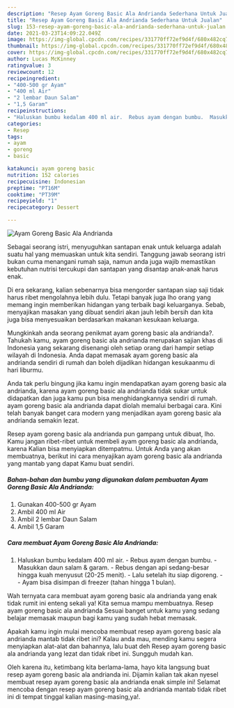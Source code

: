 ```yaml
---
description: "Resep Ayam Goreng Basic Ala Andrianda Sederhana Untuk Jualan"
title: "Resep Ayam Goreng Basic Ala Andrianda Sederhana Untuk Jualan"
slug: 153-resep-ayam-goreng-basic-ala-andrianda-sederhana-untuk-jualan
date: 2021-03-23T14:09:22.049Z
image: https://img-global.cpcdn.com/recipes/331770ff72ef9d4f/680x482cq70/ayam-goreng-basic-ala-andrianda-foto-resep-utama.jpg
thumbnail: https://img-global.cpcdn.com/recipes/331770ff72ef9d4f/680x482cq70/ayam-goreng-basic-ala-andrianda-foto-resep-utama.jpg
cover: https://img-global.cpcdn.com/recipes/331770ff72ef9d4f/680x482cq70/ayam-goreng-basic-ala-andrianda-foto-resep-utama.jpg
author: Lucas McKinney
ratingvalue: 3
reviewcount: 12
recipeingredient:
- "400-500 gr Ayam"
- "400 ml Air"
- "2 lembar Daun Salam"
- "1,5 Garam"
recipeinstructions:
- "Haluskan bumbu kedalam 400 ml air.  Rebus ayam dengan bumbu.  Masukkan daun salam &amp; garam.  Rebus dengan api sedang-besar hingga kuah menyusut (20-25 menit).  Lalu setelah itu siap digoreng.   Ayam bisa disimpan di freezer (tahan hingga 1 bulan)."
categories:
- Resep
tags:
- ayam
- goreng
- basic

katakunci: ayam goreng basic 
nutrition: 152 calories
recipecuisine: Indonesian
preptime: "PT16M"
cooktime: "PT39M"
recipeyield: "1"
recipecategory: Dessert

---
```



![Ayam Goreng Basic Ala Andrianda](https://img-global.cpcdn.com/recipes/331770ff72ef9d4f/680x482cq70/ayam-goreng-basic-ala-andrianda-foto-resep-utama.jpg)

Sebagai seorang istri, menyuguhkan santapan enak untuk keluarga adalah suatu hal yang memuaskan untuk kita sendiri. Tanggung jawab seorang istri bukan cuma menangani rumah saja, namun anda juga wajib memastikan kebutuhan nutrisi tercukupi dan santapan yang disantap anak-anak harus enak.

Di era  sekarang, kalian sebenarnya bisa mengorder santapan siap saji tidak harus ribet mengolahnya lebih dulu. Tetapi banyak juga lho orang yang memang ingin memberikan hidangan yang terbaik bagi keluarganya. Sebab, menyajikan masakan yang dibuat sendiri akan jauh lebih bersih dan kita juga bisa menyesuaikan berdasarkan makanan kesukaan keluarga. 



Mungkinkah anda seorang penikmat ayam goreng basic ala andrianda?. Tahukah kamu, ayam goreng basic ala andrianda merupakan sajian khas di Indonesia yang sekarang disenangi oleh setiap orang dari hampir setiap wilayah di Indonesia. Anda dapat memasak ayam goreng basic ala andrianda sendiri di rumah dan boleh dijadikan hidangan kesukaanmu di hari liburmu.

Anda tak perlu bingung jika kamu ingin mendapatkan ayam goreng basic ala andrianda, karena ayam goreng basic ala andrianda tidak sukar untuk didapatkan dan juga kamu pun bisa menghidangkannya sendiri di rumah. ayam goreng basic ala andrianda dapat diolah memalui berbagai cara. Kini telah banyak banget cara modern yang menjadikan ayam goreng basic ala andrianda semakin lezat.

Resep ayam goreng basic ala andrianda pun gampang untuk dibuat, lho. Kamu jangan ribet-ribet untuk membeli ayam goreng basic ala andrianda, karena Kalian bisa menyiapkan ditempatmu. Untuk Anda yang akan membuatnya, berikut ini cara menyajikan ayam goreng basic ala andrianda yang mantab yang dapat Kamu buat sendiri.

<!--inarticleads1-->

##### Bahan-bahan dan bumbu yang digunakan dalam pembuatan Ayam Goreng Basic Ala Andrianda:

1. Gunakan 400-500 gr Ayam
1. Ambil 400 ml Air
1. Ambil 2 lembar Daun Salam
1. Ambil 1,5 Garam




<!--inarticleads2-->

##### Cara membuat Ayam Goreng Basic Ala Andrianda:

1. Haluskan bumbu kedalam 400 ml air.  - Rebus ayam dengan bumbu.  - Masukkan daun salam &amp; garam.  - Rebus dengan api sedang-besar hingga kuah menyusut (20-25 menit).  - Lalu setelah itu siap digoreng.  -  - Ayam bisa disimpan di freezer (tahan hingga 1 bulan).




Wah ternyata cara membuat ayam goreng basic ala andrianda yang enak tidak rumit ini enteng sekali ya! Kita semua mampu membuatnya. Resep ayam goreng basic ala andrianda Sesuai banget untuk kamu yang sedang belajar memasak maupun bagi kamu yang sudah hebat memasak.

Apakah kamu ingin mulai mencoba membuat resep ayam goreng basic ala andrianda mantab tidak ribet ini? Kalau anda mau, mending kamu segera menyiapkan alat-alat dan bahannya, lalu buat deh Resep ayam goreng basic ala andrianda yang lezat dan tidak ribet ini. Sungguh mudah kan. 

Oleh karena itu, ketimbang kita berlama-lama, hayo kita langsung buat resep ayam goreng basic ala andrianda ini. Dijamin kalian tak akan nyesel membuat resep ayam goreng basic ala andrianda enak simple ini! Selamat mencoba dengan resep ayam goreng basic ala andrianda mantab tidak ribet ini di tempat tinggal kalian masing-masing,ya!.

